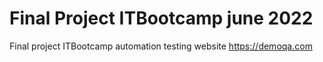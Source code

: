 # Final Project ITBootcamp june 2022
Final project ITBootcamp automation testing website https://demoqa.com
